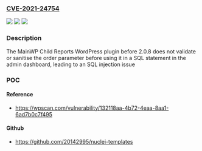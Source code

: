 ### [CVE-2021-24754](https://cve.mitre.org/cgi-bin/cvename.cgi?name=CVE-2021-24754)
![](https://img.shields.io/static/v1?label=Product&message=MainWP%20Child%20Reports&color=blue)
![](https://img.shields.io/static/v1?label=Version&message=2.0.8%3C%202.0.8%20&color=brighgreen)
![](https://img.shields.io/static/v1?label=Vulnerability&message=CWE-89%20SQL%20Injection&color=brighgreen)

### Description

The MainWP Child Reports WordPress plugin before 2.0.8 does not validate or sanitise the order parameter before using it in a SQL statement in the admin dashboard, leading to an SQL injection issue

### POC

#### Reference
- https://wpscan.com/vulnerability/132118aa-4b72-4eaa-8aa1-6ad7b0c7f495

#### Github
- https://github.com/20142995/nuclei-templates


